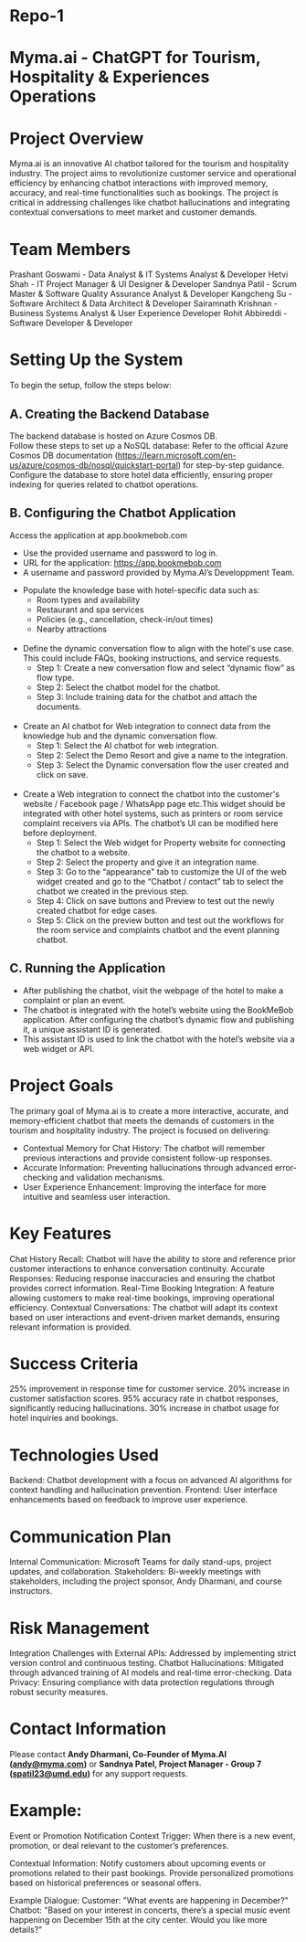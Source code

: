 # Repo-1
# Myma.ai - ChatGPT for Tourism, Hospitality & Experiences Operations

# Project Overview
Myma.ai is an innovative AI chatbot tailored for the tourism and hospitality industry. The project aims to revolutionize customer service and operational efficiency by enhancing chatbot interactions with improved memory, accuracy, and real-time functionalities such as bookings. The project is critical in addressing challenges like chatbot hallucinations and integrating contextual conversations to meet market and customer demands.

# Team Members
Prashant Goswami - Data Analyst & IT Systems Analyst & Developer
Hetvi Shah - IT Project Manager & UI Designer & Developer
Sandnya Patil - Scrum Master & Software Quality Assurance Analyst & Developer
Kangcheng Su - Software Architect & Data Architect & Developer
Sairamnath Krishnan - Business Systems Analyst & User Experience Developer
Rohit Abbireddi - Software Developer & Developer

# Setting Up the System
To begin the setup, follow the steps below:
## A. Creating the Backend Database
The backend database is hosted on Azure Cosmos DB. <br> Follow these steps to set up a NoSQL database:
Refer to the official Azure Cosmos DB documentation (https://learn.microsoft.com/en-us/azure/cosmos-db/nosql/quickstart-portal) for step-by-step guidance. <br>
Configure the database to store hotel data efficiently, ensuring proper indexing for queries related to chatbot operations.<br>
## B. Configuring the Chatbot Application
Access the application at app.bookmebob.com <br>
  - Use the provided username and password to log in.<br>
  - URL for the application: https://app.bookmebob.com<br>
  - A username and password provided by Myma.AI’s Developpment Team.<br>
* Populate the knowledge base with hotel-specific data such as:<br>
  - Room types and availability
  - Restaurant and spa services
  - Policies (e.g., cancellation, check-in/out times)
  - Nearby attractions
</br></br>
* Define the dynamic conversation flow to align with the hotel's use case. This could include FAQs, booking instructions, and service requests.
  - Step 1: Create a new conversation flow and select “dynamic flow” as flow type.
  - Step 2: Select the chatbot model for the chatbot.
  - Step 3: Include training data for the chatbot and attach the documents.
</br></br>
* Create an AI chatbot for Web integration to connect data from the knowledge hub and the dynamic conversation flow.
  - Step 1: Select the AI chatbot for web integration.
  - Step 2: Select the Demo Resort and give a name to the integration.
  - Step 3: Select the Dynamic conversation flow the user created and click on save.
</br></br>
* Create a Web integration to connect the chatbot into the customer's website  / Facebook page / WhatsApp page etc.This widget should be integrated with other hotel systems, such as printers or room service complaint receivers via APIs. The chatbot’s UI can be modified here before deployment.<br>
  - Step 1: Select the Web widget for Property website for connecting the chatbot to a website.
  - Step 2: Select the property and give it an integration name.
  - Step 3: Go to the “appearance" tab to customize the UI of the web widget created and go to the “Chatbot / contact” tab to select the chatbot we created in the previous step.
  - Step 4: Click on save buttons and Preview to test out the newly created chatbot for edge cases.
  - Step 5: Click on the preview button and test out the workflows for the room service and complaints chatbot and the event planning chatbot.

## C. Running the Application
  - After publishing the chatbot, visit the webpage of the hotel to make a complaint or plan an event.
  - The chatbot is integrated with the hotel’s website using the BookMeBob application. After configuring the chatbot’s dynamic flow and publishing it, a unique assistant ID is generated.
  - This assistant ID is used to link the chatbot with the hotel’s website via a web widget or API.


# Project Goals
The primary goal of Myma.ai is to create a more interactive, accurate, and memory-efficient chatbot that meets the demands of customers in the tourism and hospitality industry. The project is focused on delivering:
- Contextual Memory for Chat History: The chatbot will remember previous interactions and provide consistent follow-up responses.
- Accurate Information: Preventing hallucinations through advanced error-checking and validation mechanisms.
- User Experience Enhancement: Improving the interface for more intuitive and seamless user interaction.

# Key Features
Chat History Recall: Chatbot will have the ability to store and reference prior customer interactions to enhance conversation continuity.
Accurate Responses: Reducing response inaccuracies and ensuring the chatbot provides correct information.
Real-Time Booking Integration: A feature allowing customers to make real-time bookings, improving operational efficiency.
Contextual Conversations: The chatbot will adapt its context based on user interactions and event-driven market demands, ensuring relevant information is provided.

# Success Criteria
25% improvement in response time for customer service.
20% increase in customer satisfaction scores.
95% accuracy rate in chatbot responses, significantly reducing hallucinations.
30% increase in chatbot usage for hotel inquiries and bookings.

# Technologies Used
Backend: Chatbot development with a focus on advanced AI algorithms for context handling and hallucination prevention.
Frontend: User interface enhancements based on feedback to improve user experience.

# Communication Plan
Internal Communication: Microsoft Teams for daily stand-ups, project updates, and collaboration.
Stakeholders: Bi-weekly meetings with stakeholders, including the project sponsor, Andy Dharmani, and course instructors.

# Risk Management
Integration Challenges with External APIs: Addressed by implementing strict version control and continuous testing.
Chatbot Hallucinations: Mitigated through advanced training of AI models and real-time error-checking.
Data Privacy: Ensuring compliance with data protection regulations through robust security measures.

# Contact Information
Please contact **Andy Dharmani, Co-Founder of Myma.AI (andy@myma.com)** or **Sandnya Patel, Project Manager - Group 7 (spatil23@umd.edu)** for any support requests.

# Example:
Event or Promotion Notification Context
Trigger: When there is a new event, promotion, or deal relevant to the customer’s preferences.

Contextual Information:
Notify customers about upcoming events or promotions related to their past bookings.
Provide personalized promotions based on historical preferences or seasonal offers.

Example Dialogue:
Customer: "What events are happening in December?"
Chatbot: "Based on your interest in concerts, there’s a special music event happening on December 15th at the city center. Would you like more details?"
